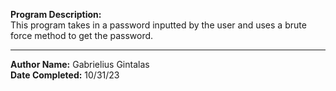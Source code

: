 **Program Description:**  
This program takes in a password inputted by the user and uses a brute force method to get the password.

---

**Author Name:** Gabrielius Gintalas  
**Date Completed:** 10/31/23

